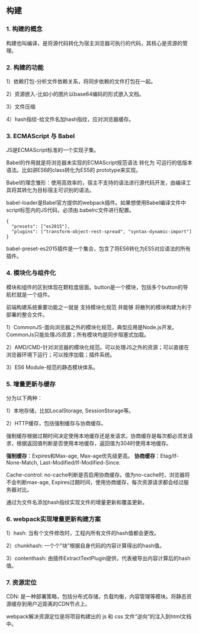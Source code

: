 ## 构建

### 1. 构建的概念

构建也叫编译，是将源代码转化为宿主浏览器可执行的代码，其核心是资源的管理。

### 2. 构建的功能

1）依赖打包-分析文件依赖关系，将同步依赖的文件打包在一起。

2）资源嵌入-比如小的图片以base64编码的形式嵌入文档。

3）文件压缩

4）hash指纹-给文件名加hash指纹，应对浏览器缓存。


### 3. ECMAScript 与 Babel

JS是ECMAScript标准的一个实现子集。

Babel的作用就是将浏览器未实现的ECMAScript规范语法 转化为 可运行的低版本语法。比如讲ES6的class转化为ES5的 prototype来实现。

Babel的理念雏形：使用高效率的，宿主不支持的语法进行源代码开发，由编译工具将其转化为目标宿主可识别的语法。

babel-loader是Babel官方提供的webpack插件。如果想使用Babel编译文件中script标签内的JS代码，必须由.babelrc文件进行配置。

```
{
  "presets": ["es2015"],
  "plugins": ["transform-object-rest-spread", "syntax-dynamic-import"]
}
```

babel-preset-es2015插件是一个集合，包含了将ES6转化为ES5对应语法的所有插件。

### 4. 模块化与组件化

模块和组件的区别体现在颗粒度层面。button是一个模块，包括多个button的导航栏就是一个组件。

前端构建系统重要功能之一就是 支持模块化规范 并能够 将散列的模块构建为利于部署的整合文件。

1）CommonJS-面向浏览器之外的模块化规范，典型应用是Node.js开发。CommonJs只能处理JS资源；所有模块均是同步阻塞式加载。

2）AMD/CMD-针对浏览器的模块化规范。可以处理JS之外的资源；可以直接在浏览器环境下运行；可以按序加载；插件系统。

3）ES6 Module-规范的静态模块体系。

### 5. 增量更新与缓存

分为以下两种：

1）本地存储，比如LocalStorage, SessionStorage等。

2）HTTP缓存，包括强制缓存与协商缓存。

强制缓存根据过期时间决定使用本地缓存还是发请求。协商缓存是每次都必须发请求，根据返回值判断是否使用本地缓存，返回值为304时使用本地缓存。

**强制缓存**：Expires和Max-age, Max-age优先级更高。
**协商缓存**：Etag/If-None-Match, Last-Modified/If-Modified-Since.

Cache-control: no-cache判断是否启用协商缓存。值为no-cache时，浏览器将不会判断max-age, Expires过期时间，使用协商缓存，每次资源请求都会经过服务器对比。


通过为文件名添加hash指纹实现文件的增量更新和覆盖更新。


### 6. webpack实现增量更新构建方案

1）hash: 当有个文件修改时，工程内所有文件的hash值都会更改。

2）chunkhash: 一个个"块"根据自身代码的内容计算得出的hash值。

3）contenthash: 由插件ExtractTextPlugin提供，代表被导出内容计算后的hash值。

### 7. 资源定位

CDN: 是一种部署策略，包括分布式存储，负载均衡，内容管理等模块。将静态资源缓存到用户近距离的CDN节点上。

webpack解决资源定位是将项目构建出的 js 和 css 文件“逆向”的注入到html文档中。












